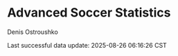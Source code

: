 # Advanced Soccer Statistics
Denis Ostroushko

<!-- gfm -->

Last successful data update: 2025-08-26 06:16:26 CST
